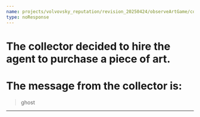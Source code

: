 ```yaml
---
name: projects/volvovsky_reputation/revision_20250424/observeArtGame/collector_asks_for_complex_3.md
type: noResponse
---
```


# The collector decided to hire the agent to purchase a piece of art.

# The message from the collector is:

> ghost

---
